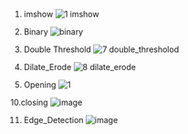  1. imshow
![1 imshow](https://user-images.githubusercontent.com/98944692/170004873-aef14b4f-7d3d-4ad5-a344-a27d1b56c1a5.png)


 6. Binary
![binary](https://user-images.githubusercontent.com/98944692/170004020-4f51ecfa-0637-446e-99b0-233166505825.png)


 7. Double Threshold
![7 double_thresholod](https://user-images.githubusercontent.com/98944692/170449133-2a223a0e-f1f9-4554-9fb5-a9f02e5d2acb.png)


 8. Dilate_Erode
![8  dilate_erode](https://user-images.githubusercontent.com/98944692/171641813-6909ab48-b9cc-4781-89fd-b65f6354f4a2.png)

 9. Opening
![1](https://user-images.githubusercontent.com/98944692/171819234-4acded72-8e21-4411-ae61-e72367351b3a.png)



10.closing
![image](https://user-images.githubusercontent.com/98944692/171817734-dca34ac5-8eb6-4075-9927-6f143afc5f21.png)


11. Edge_Detection
![image](https://user-images.githubusercontent.com/98944692/171992929-942f0a9c-7cbf-4950-a5b0-acbc283ac261.png)
